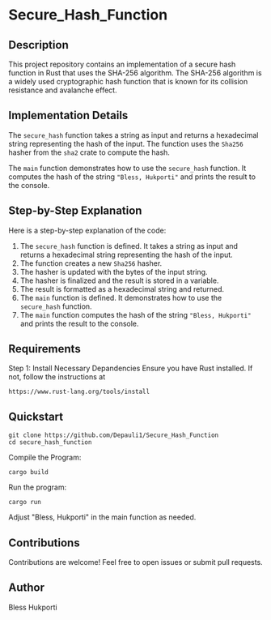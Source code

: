 # Secure_Hash_Function

## Description
This project repository contains an implementation of a secure hash function in Rust that uses the SHA-256 algorithm. The SHA-256 algorithm is a widely used cryptographic hash function that is known for its collision resistance and avalanche effect.

## Implementation Details

The `secure_hash` function takes a string as input and returns a hexadecimal string representing the hash of the input. The function uses the `Sha256` hasher from the `sha2` crate to compute the hash.

The `main` function demonstrates how to use the `secure_hash` function. It computes the hash of the string `"Bless, Hukporti"` and prints the result to the console.

## Step-by-Step Explanation

Here is a step-by-step explanation of the code:

1. The `secure_hash` function is defined. It takes a string as input and returns a hexadecimal string representing the hash of the input.
2. The function creates a new `Sha256` hasher.
3. The hasher is updated with the bytes of the input string.
4. The hasher is finalized and the result is stored in a variable.
5. The result is formatted as a hexadecimal string and returned.
6. The `main` function is defined. It demonstrates how to use the `secure_hash` function.
7. The `main` function computes the hash of the string `"Bless, Hukporti"` and prints the result to the console.

## Requirements

Step 1: Install Necessary Depandencies
Ensure you have Rust installed. If not, follow the instructions at
```
https://www.rust-lang.org/tools/install
```
## Quickstart

```
git clone https://github.com/Depauli1/Secure_Hash_Function
cd secure_hash_function
```
Compile the Program:
```
cargo build
```
Run the program:
```
cargo run
```
Adjust "Bless, Hukporti" in the main function as needed.

## Contributions

Contributions are welcome! Feel free to open issues or submit pull requests.

## Author

Bless Hukporti
